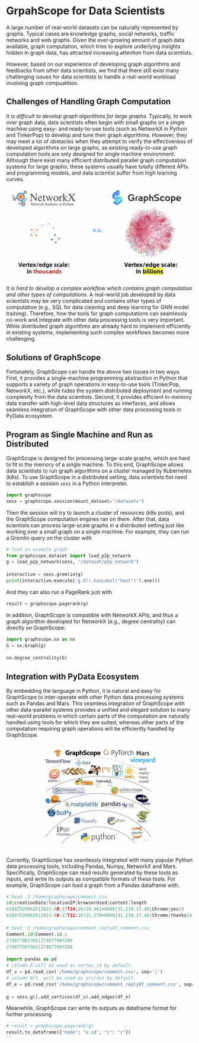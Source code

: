 # GrpahScope for Data Scientists

A large number of real-world datasets can be naturally represented by graphs. Typical cases 
are knowledge graphs, social networks, traffic networks and web graphs. Given the ever-growing amount of graph data available, graph computation, which tries to explore underlying insights hidden in graph data, has attracted increasing attention from data scientists.

However, based on our experience of developing graph algorithms and feedbacks from other data scientists, we find that there still exist many challenging issues for data scientists to handle a real-world workload involving graph compuatition.

## Challenges of Handling Graph Computation

*It is difficult to develop graph algorithms for large graphs.* Typically, to work over graph data, data scientists often begin with small graphs on a single machine using easy- and ready-to-use tools (such as NetworkX in Python and TinkerPop) to develop and tune their graph algorithms. However, they may meet a lot of obstacles when they attempt to verify the effectiveness of developed algorithms on large graphs, as existing ready-to-use graph computation tools are only designed for single machine environment. Although there exist many efficient distributed parallel graph computation systems for large graphs, these systems usually have totally different APIs and programming models, and data scientist suffer from high learning curves.

![Graph scales of networkx and graphscope](./images/graph-scale.png)

*It is hard to develop a complex workflow which contains graph computation and other types of computations.* A real-world job developed by data scientists may be very complicated and contains other types of computation (e.g., SQL for data cleaning and deep learning for GNN model training). Therefore, how the tools for graph computations can seamlessly co-work and integrate with other data processing tools is very important. While distributed graph algorithms are already hard to implement efficiently in existing systems, implementing such complex workflows becomes more challenging.


## Solutions of GraphScope

Fortunately, GraphScope can handle the above two issues in two ways. First, it provides a single-machine programming abstraction in Python that supports a variety of graph operations in easy-to-use tools (TinkerPop, NetworkX, etc.), while hides the system distributed deployment and running complexity from the data scientists. Second, it provides efficient in-memory data transfer with high-level data structures as interfaces, and allows seamless integration of GraphScope with other data processing tools in PyData ecosystem.

## Program as Single Machine and Run as Distributed 

GraphScope is designed for processing large-scale graphs, which are hard to fit in the memory of a single machine. To this end, GraphScope allows data scientists to run graph algorithms on a cluster managed by Kubernetes (k8s). To use GraphScope in a distributed setting, data scientists fist need to establish a session `sess` in a Python interpreter.

```python
import graphscope
sess = graphscope.session(mount_dataset="/datasets")
```

Then the session will try to launch a cluster of resources (k8s pods), and the GraphScope computation engines ran on them. After that, data scientists can process large-scale graphs in a distributed setting just like working over a small graph on a single machine. For example, they can run a Gremlin query on the cluster with 

```python
# load an example graph
from graphscope.dataset import load_p2p_network
g = load_p2p_network(sess, "/dataset/p2p_network")

interactive = sess.gremlin(g)
print(interactive.execute('g.V().hasLabel("host")').one())
```

And they can also run a PageRank just with
```python
result = graphscope.pagerank(g)
```

In addition, GraphScope is compatible with NetworkX APIs, and thus a graph algorithm developed for NetworkX (e.g., degree centrality) can directly on GraphScope:
```python
import graphscope.nx as nx
G = nx.Graph(g)

nx.degree_centrality(G)
```

## Integration with PyData Ecosystem

By embedding the language in Python, it is natural and easy for GraphScope to inter-operate with other Python data processing systems such as Pandas and Mars. This seamless integration of GraphScope with other data-parallel systems provides a unified and elegant solution to many real-world problems in which certain parts of the computation are naturally handled using tools for which they are suited; whereas other parts of the computation requiring graph operations will be efficiently handled by GraphScope.

![GraphScope in PyData](./images/pydata-eco.png)

Currently, GraphScope has seamlessly integrated with many popular Python data processing tools, including Pandas, Numpy, NetworkX and Mars. Specifically, GraphScope can read results generated by these tools as inputs, and write its outputs as compatible formats of these tools. For example, GraphScope can load a graph from a Pandas dataframe with.

```python
# head -3 /home/graphscope/comment.csv
id|creationDate|locationIP|browserUsed|content|length
618475290625|2011-08-17T14:26:59.961+0000|31.210.17.48|Chrome|yes|3
618475290626|2011-08-17T11:10:21.570+0000|31.210.17.48|Chrome|thanks|6

# head -3 /home/graphscope/comment_replyOf_comment.csv
Comment.id|Comment.id.1
274877907301|274877907299
274877907302|274877907299

import pandas as pd
# column 0 will be used as vertex_id by default.
df_v = pd.read_csv('/home/graphscope/comment.csv', sep='|')
# column 0/1  will be used as src/dst by default.
df_e = pd.read_csv('/home/graphscope/comment_replyOf_comment.csv', sep='|')

g = sess.g().add_vertices(df_v).add_edges(df_e)
```

Meanwhile, GraphScope can write its outputs as dataframe format for further processing.
```python
# result = graphscope.pagerank(g)
result.to_dataframe({"node": "v.id", "r": "r"})
``

